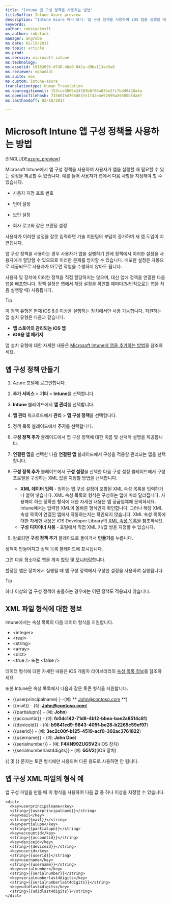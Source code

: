 ```yaml
---
title: "Intune 앱 구성 정책을 사용하는 방법"
titleSuffix: Intune Azure preview
description: "Intune Azure 미리 보기: 앱 구성 정책을 사용하여 iOS 앱을 실행할 때 이 앱에 구성 데이터를 제공하는 방법을 알아봅니다."
keywords: 
author: robstackmsft
ms.author: robstack
manager: angrobe
ms.date: 02/15/2017
ms.topic: article
ms.prod: 
ms.service: microsoft-intune
ms.technology: 
ms.assetid: c9163693-d748-46e0-842a-d9ba113ae5a8
ms.reviewer: mghadial
ms.suite: ems
ms.custom: intune-azure
translationtype: Human Translation
ms.sourcegitcommit: 153cce3809e24303b8f88a833e2fc7bdd9428a4a
ms.openlocfilehash: 73360154765d53fe1f42e4e97699ad9385bfda6f
ms.lasthandoff: 02/18/2017

---
```


# <a name="how-to-use-microsoft-intune-app-configuration-policies"></a>Microsoft Intune 앱 구성 정책을 사용하는 방법

[!INCLUDE[azure_preview](../includes/azure_preview.md)]

Microsoft Intune에서 앱 구성 정책을 사용하여 사용자가 앱을 실행할 때 필요할 수 있는 설정을 제공할 수 있습니다. 예를 들어 사용자가 앱에서 다음 사항을 지정해야 할 수 있습니다.

-   사용자 지정 포트 번호

-   언어 설정

-   보안 설정

-   회사 로고와 같은 브랜딩 설정

사용자가 이러한 설정을 잘못 입력하면 기술 지원팀의 부담이 증가하며 새 앱 도입이 지연됩니다.

앱 구성 정책을 사용하는 경우 사용자가 앱을 실행하기 전에 정책에서 이러한 설정을 사용자에게 할당할 수 있으므로 이러한 문제를 방지할 수 있습니다. 배포한 설정은 자동으로 제공되므로 사용자가 아무런 작업을 수행하지 않아도 됩니다.

사용자 및 장치에 이러한 정책을 직접 할당하지는 않으며, 대신 앱에 정책을 연결한 다음 앱을 배포합니다. 정책 설정은 앱에서 해당 설정을 확인할 때마다(일반적으로는 앱을 처음 실행할 때) 사용됩니다.

> [!TIP]
> 이 정책 유형은 현재 iOS 8.0 이상을 실행하는 장치에서만 사용 가능합니다. 지원하는 앱 설치 유형은 다음과 같습니다.
>
> -   **앱 스토어의 관리되는 iOS 앱**
> -   **iOS용 앱 패키지**
>
> 앱 설치 유형에 대한 자세한 내용은 [Microsoft Intune에 앱을 추가하는 방법](/intune-azure/manage-apps/add-apps)을 참조하세요.

## <a name="create-an-app-configuration-policy"></a>앱 구성 정책 만들기

1. Azure 포털에 로그인합니다.
2. **추가 서비스** > **기타** > **Intune**을 선택합니다.
3. **Intune** 블레이드에서 **앱 관리**를 선택합니다.
1.  **앱 관리** 워크로드에서 **관리** > **앱 구성 정책**을 선택합니다.

2.  정책 목록 블레이드에서 **추가**를 선택합니다.

3.  **구성 정책 추가** 블레이드에서 앱 구성 정책에 대한 이름 및 선택적 설명을 제공합니다.
4.  **연결된 앱**을 선택한 다음 **연결된 앱** 블레이드에서 구성을 적용할 관리되는 앱을 선택합니다.
5.  **구성 정책 추가** 블레이드에서 **구성 설정**을 선택한 다음 구성 설정 블레이드에서 구성 프로필을 구성하는 XML 값을 지정할 방법을 선택합니다.
    - **XML 데이터 입력** - 원하는 앱 구성 설정이 포함된 XML 속성 목록을 입력하거나 붙여 넣습니다. XML 속성 목록의 형식은 구성하는 앱에 따라 달라집니다. 사용해야 하는 정확한 형식에 대한 자세한 내용은 앱 공급업체에 문의하세요.
    Intune에서는 입력한 XML이 올바른 형식인지 확인합니다. 그러나 해당 XML 속성 목록이 연결된 앱에서 작동하는지는 확인되지 않습니다.
    XML 속성 목록에 대한 자세한 내용은 iOS Developer Library의 [XML 속성 목록](https://developer.apple.com/library/ios/documentation/Cocoa/Conceptual/PropertyLists/UnderstandXMLPlist/UnderstandXMLPlist.html)을 참조하세요.
    - **구성 디자이너 사용** - 포털에서 직접 XML 키/값 쌍을 지정할 수 있습니다.
8. 완료되면 **구성 정책 추가** 블레이드로 돌아가서 **만들기**를 누릅니다.

정책이 만들어지고 정책 목록 블레이드에 표시됩니다.

그런 다음 평소대로 앱을 계속 [할당](deploy-apps.md) 및 [모니터링](monitor-apps.md)합니다.

할당된 앱은 장치에서 실행될 때 앱 구성 정책에서 구성한 설정을 사용하여 실행됩니다.

> [!TIP]
> 하나 이상의 앱 구성 정책이 충돌하는 경우에는 어떤 정책도 적용되지 않습니다.

## <a name="information-about-the-xml-file-format"></a>XML 파일 형식에 대한 정보

Intune에서는 속성 목록의 다음 데이터 형식을 지원합니다.

- &lt;integer&gt;
- &lt;real&gt;
- &lt;string&gt;
- &lt;array&gt;
- &lt;dict&gt;
- &lt;true /&gt; 또는 &lt;false /&gt;

데이터 형식에 대한 자세한 내용은 iOS 개발자 라이브러리의 [속성 목록 정보](https://developer.apple.com/library/ios/documentation/Cocoa/Conceptual/PropertyLists/AboutPropertyLists/AboutPropertyLists.html)를 참조하세요.

또한 Intune은 속성 목록에서 다음과 같은 토큰 형식을 지원합니다.
- \{\{userprincipalname\} \} -(예: ** John@contoso.com **)
- \{\{mail\}\} - (예: **John@contoso.com**)
- \{\{partialupn\}\} - (예: **John**)
- \{\{accountid\}\} - (예: **fc0dc142-71d8-4b12-bbea-bae2a8514c81**)
- \{\{deviceid\}\} - (예: **b9841cd9-9843-405f-be28-b2265c59ef97**)
- \{\{userid\}\} - (예: **3ec2c00f-b125-4519-acf0-302ac3761822**)
- \{\{username\}\} - (예: **John Doe**)
- \{\{serialnumber\}\} - (예: **F4KN99ZUG5V2**)(iOS 장치)
- \{\{serialnumberlast4digits\}\} - (예: **G5V2**)(iOS 장치)

\{\{ 및 \}\} 문자는 토큰 형식에만 사용되며 다른 용도로 사용하면 안 됩니다.





## <a name="example-format-for-an-app-configuration-xml-file"></a>앱 구성 XML 파일의 형식 예

앱 구성 파일을 만들 때 이 형식을 사용하여 다음 값 중 하나 이상을 지정할 수 있습니다.

```
<dict>
  <key>userprincipalname</key>
  <string>{{userprincipalname}}</string>
  <key>mail</key>
  <string>{{mail}}</string>
  <key>partialupn</key>
  <string>{{partialupn}}</string>
  <key>accountid</key>
  <string>{{accountid}}</string>
  <key>deviceid</key>
  <string>{{deviceid}}</string>
  <key>userid</key>
  <string>{{userid}}</string>
  <key>username</key>
  <string>{{username}}</string>
  <key>serialnumber</key>
  <string>{{serialnumber}}</string>
  <key>serialnumberlast4digits</key>
  <string>{{serialnumberlast4digits}}</string>
  <key>udidlast4digits</key>
  <string>{{udidlast4digits}}</string>
</dict>

```

